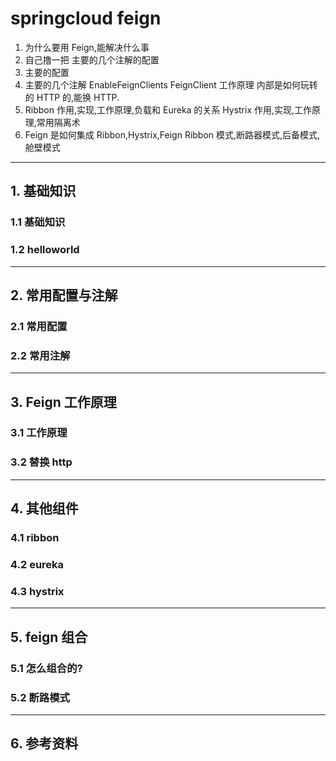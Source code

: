 # springcloud feign

1. 为什么要用 Feign,能解决什么事
2. 自己撸一把 主要的几个注解的配置
3. 主要的配置
4. 主要的几个注解 EnableFeignClients FeignClient 工作原理 内部是如何玩转的 HTTP 的,能换 HTTP.
5. Ribbon 作用,实现,工作原理,负载和 Eureka 的关系 Hystrix 作用,实现,工作原理,常用隔离术
6. Feign 是如何集成 Ribbon,Hystrix,Feign Ribbon 模式,断路器模式,后备模式,舱壁模式

---

## 1. 基础知识

### 1.1 基础知识

### 1.2 helloworld

---

## 2. 常用配置与注解

### 2.1 常用配置

### 2.2 常用注解

---

## 3. Feign 工作原理

### 3.1 工作原理

### 3.2 替换 http

---

## 4. 其他组件

### 4.1 ribbon

### 4.2 eureka

### 4.3 hystrix

---

## 5. feign 组合

### 5.1 怎么组合的?

### 5.2 断路模式

---

## 6. 参考资料

